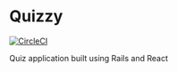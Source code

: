 # Quizzy

[![CircleCI](https://circleci.com/gh/AkhilGKrishnan/quizzy-by-akhilgkrishnan/tree/main.svg?style=svg&circle-token=07ca242487759dc195f123e73d11180bb6a74309)](https://circleci.com/gh/AkhilGKrishnan/quizzy-by-akhilgkrishnan/tree/main)

Quiz application built using Rails and React
